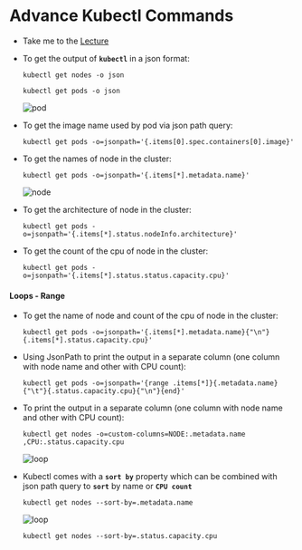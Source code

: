 # Advance Kubectl Commands

  - Take me to the [Lecture](https://kodekloud.com/topic/advanced-kubectl-commands/)

  - To get the output of **`kubectl`** in a json format: 

    ```
    kubectl get nodes -o json
    ```

    ```
    kubectl get pods -o json 
    ```

    ![pod](../../images/jpod.PNG)

  - To get the image name used by pod via json path query:

    ```
    kubectl get pods -o=jsonpath='{.items[0].spec.containers[0].image}'
    ```

  - To get the names of node in the cluster:

    ```
    kubectl get pods -o=jsonpath='{.items[*].metadata.name}'
    ```

    ![node](../../images/jnode.PNG)


  - To get the architecture of node in the cluster:

    ```
    kubectl get pods -o=jsonpath='{.items[*].status.nodeInfo.architecture}'
    ```

  - To get the count of the cpu of node in the cluster:

    ```
    kubectl get pods -o=jsonpath='{.items[*].status.status.capacity.cpu}'
    ```

  #### Loops - Range
  - To get the name of node and count of the cpu of node in the cluster:

    ```
    kubectl get pods -o=jsonpath='{.items[*].metadata.name}{"\n"}{.items[*].status.capacity.cpu}'
    ```
  - Using JsonPath to print the output in a separate column (one column with node name and other with CPU count):

    ```
    kubectl get pods -o=jsonpath='{range .items[*]}{.metadata.name}{"\t"}{.status.capacity.cpu}{"\n"}{end}'
    ```

  - To print the output in a separate column (one column with node name and other with CPU count):

    ```
    kubectl get nodes -o=custom-columns=NODE:.metadata.name ,CPU:.status.capacity.cpu
    ```
    
    ![loop](../../images/loop.PNG)

  - Kubectl comes with a **`sort by`** property which can be combined with json path query to **`sort`** by name or **`CPU count`**

    ```
    kubectl get nodes --sort-by=.metadata.name
    ```

    ![loop](../../images/loop.PNG)

    ```
    kubectl get nodes --sort-by=.status.capacity.cpu
    ```
